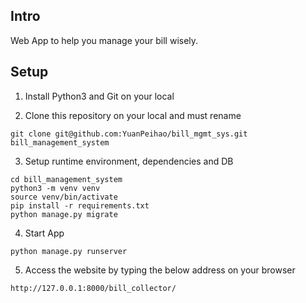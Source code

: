 ## Intro

Web App to help you manage your bill wisely.

## Setup

1. Install Python3 and Git on your local

2. Clone this repository on your local and must rename

``git clone git@github.com:YuanPeihao/bill_mgmt_sys.git bill_management_system``

3. Setup runtime environment, dependencies and DB

```
cd bill_management_system
python3 -m venv venv
source venv/bin/activate
pip install -r requirements.txt
python manage.py migrate
```

4. Start App

``python manage.py runserver``

5. Access the website by typing the below address on your browser

``http://127.0.0.1:8000/bill_collector/``


